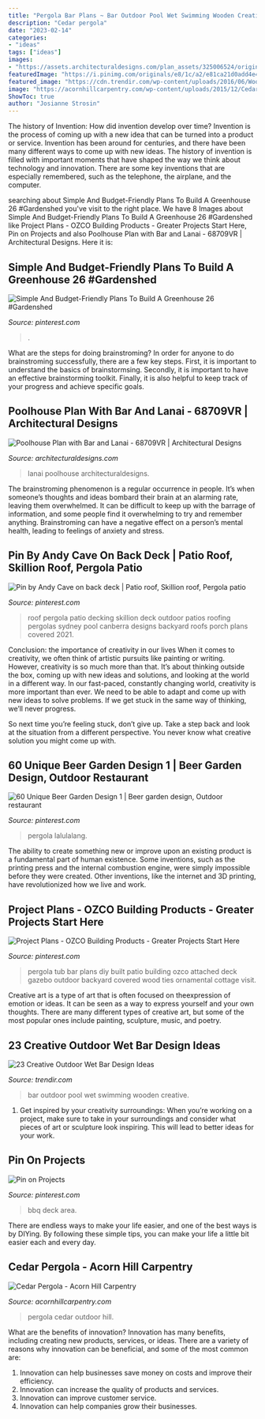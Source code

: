 ```yaml
---
title: "Pergola Bar Plans ~ Bar Outdoor Pool Wet Swimming Wooden Creative"
description: "Cedar pergola"
date: "2023-02-14"
categories:
- "ideas"
tags: ["ideas"]
images:
- "https://assets.architecturaldesigns.com/plan_assets/325006524/original/68709VR_Render_1602792089.jpg?1602792090"
featuredImage: "https://i.pinimg.com/originals/e8/1c/a2/e81ca21d0add4e4f80fbadab06e127c2.jpg"
featured_image: "https://cdn.trendir.com/wp-content/uploads/2016/06/Wooden-outdoor-swimming-pool-bar-900x1202.jpg"
image: "https://acornhillcarpentry.com/wp-content/uploads/2015/12/Cedar-Pergola.jpg"
ShowToc: true
author: "Josianne Strosin"
---
```



The history of Invention: How did invention develop over time?
Invention is the process of coming up with a new idea that can be turned into a product or service. Invention has been around for centuries, and there have been many different ways to come up with new ideas. The history of invention is filled with important moments that have shaped the way we think about technology and innovation. There are some key inventions that are especially remembered, such as the telephone, the airplane, and the computer.

	

		
searching about Simple And Budget-Friendly Plans To Build A Greenhouse 26 #Gardenshed you've visit to the right place. We have 8 Images about Simple And Budget-Friendly Plans To Build A Greenhouse 26 #Gardenshed like Project Plans - OZCO Building Products - Greater Projects Start Here, Pin on Projects and also Poolhouse Plan with Bar and Lanai - 68709VR | Architectural Designs. Here it is:
		
    
## Simple And Budget-Friendly Plans To Build A Greenhouse 26 #Gardenshed

<img loading=lazy src="https://i.pinimg.com/736x/b3/8c/a4/b38ca47dcdfbc651fd56a67176d6044c.jpg" onerror="this.onerror=null;this.src='https://tse4.mm.bing.net/th?id=OIP.sRqDLMnds3XjiJzhS88AEwHaJa&amp;pid=15.1';" alt="Simple And Budget-Friendly Plans To Build A Greenhouse 26 #Gardenshed">

_Source: pinterest.com_

>. 

	

What are the steps for doing brainstroming?
In order for anyone to do brainstroming successfully, there are a few key steps. First, it is important to understand the basics of brainstormsing. Secondly, it is important to have an effective brainstorming toolkit. Finally, it is also helpful to keep track of your progress and achieve specific goals.

    
## Poolhouse Plan With Bar And Lanai - 68709VR | Architectural Designs

<img loading=lazy src="https://assets.architecturaldesigns.com/plan_assets/325006524/original/68709VR_Render_1602792089.jpg?1602792090" onerror="this.onerror=null;this.src='https://tse3.mm.bing.net/th?id=OIP.-h5aTixwLYb9RX2JAARpEAHaE8&amp;pid=15.1';" alt="Poolhouse Plan with Bar and Lanai - 68709VR | Architectural Designs">

_Source: architecturaldesigns.com_

>lanai poolhouse architecturaldesigns. 

	

The brainstroming phenomenon is a regular occurrence in people. It’s when someone’s thoughts and ideas bombard their brain at an alarming rate, leaving them overwhelmed. It can be difficult to keep up with the barrage of information, and some people find it overwhelming to try and remember anything. Brainstroming can have a negative effect on a person’s mental health, leading to feelings of anxiety and stress.

    
## Pin By Andy Cave On Back Deck | Patio Roof, Skillion Roof, Pergola Patio

<img loading=lazy src="https://i.pinimg.com/originals/54/46/f5/5446f50a9ca07e9103218ad02de00cd1.jpg" onerror="this.onerror=null;this.src='https://tse3.mm.bing.net/th?id=OIP.jVgbbpaaqKb__Qj2m4L08wHaEb&amp;pid=15.1';" alt="Pin by Andy Cave on back deck | Patio roof, Skillion roof, Pergola patio">

_Source: pinterest.com_

>roof pergola patio decking skillion deck outdoor patios roofing pergolas sydney pool canberra designs backyard roofs porch plans covered 2021. 

	

Conclusion: the importance of creativity in our lives
When it comes to creativity, we often think of artistic pursuits like painting or writing.  However, creativity is so much more than that. It’s about thinking outside the box, coming up with new ideas and solutions, and looking at the world in a different way.
In our fast-paced, constantly changing world, creativity is more important than ever. We need to be able to adapt and come up with new ideas to solve problems. If we get stuck in the same way of thinking, we’ll never progress.

So next time you’re feeling stuck, don’t give up. Take a step back and look at the situation from a different perspective. You never know what creative solution you might come up with.

    
## 60 Unique Beer Garden Design 1 | Beer Garden Design, Outdoor Restaurant

<img loading=lazy src="https://i.pinimg.com/originals/e8/1c/a2/e81ca21d0add4e4f80fbadab06e127c2.jpg" onerror="this.onerror=null;this.src='https://tse3.mm.bing.net/th?id=OIP.JG_lEYNj80folaOjj1QrpAHaE8&amp;pid=15.1';" alt="60 Unique Beer Garden Design 1 | Beer garden design, Outdoor restaurant">

_Source: pinterest.com_

>pergola lalulalang. 

	

The ability to create something new or improve upon an existing product is a fundamental part of human existence. Some inventions, such as the printing press and the internal combustion engine, were simply impossible before they were created. Other inventions, like the internet and 3D printing, have revolutionized how we live and work.

    
## Project Plans - OZCO Building Products - Greater Projects Start Here

<img loading=lazy src="https://i.pinimg.com/736x/9a/74/53/9a7453f547cbb3b82f5c823549754373--diy-pergola-pergola-ideas.jpg" onerror="this.onerror=null;this.src='https://tse3.mm.bing.net/th?id=OIP.P9NbG3EvJfkaJdpviAAyaQHaJ3&amp;pid=15.1';" alt="Project Plans - OZCO Building Products - Greater Projects Start Here">

_Source: pinterest.com_

>pergola tub bar plans diy built patio building ozco attached deck gazebo outdoor backyard covered wood ties ornamental cottage visit. 

	

Creative art is a type of art that is often focused on theexpression of emotion or ideas. It can be seen as a way to express yourself and your own thoughts. There are many different types of creative art, but some of the most popular ones include painting, sculpture, music, and poetry.

    
## 23 Creative Outdoor Wet Bar Design Ideas

<img loading=lazy src="https://cdn.trendir.com/wp-content/uploads/2016/06/Wooden-outdoor-swimming-pool-bar-900x1202.jpg" onerror="this.onerror=null;this.src='https://tse1.mm.bing.net/th?id=OIP.bxkV6hdNcbwcZ6HNZd0VeQHaJ5&amp;pid=15.1';" alt="23 Creative Outdoor Wet Bar Design Ideas">

_Source: trendir.com_

>bar outdoor pool wet swimming wooden creative. 

	

1. Get inspired by your creativity surroundings: When you’re working on a project, make sure to take in your surroundings and consider what pieces of art or sculpture look inspiring. This will lead to better ideas for your work.

    
## Pin On Projects

<img loading=lazy src="https://i.pinimg.com/736x/7c/72/eb/7c72eb5447eb4bf535c80bf8aa0fcfe7--bbq-area-on-deck-bbq-deck.jpg" onerror="this.onerror=null;this.src='https://tse2.mm.bing.net/th?id=OIP.0iNjA5MSaCEtJkWxIUrfcgHaK8&amp;pid=15.1';" alt="Pin on Projects">

_Source: pinterest.com_

>bbq deck area. 

	

There are endless ways to make your life easier, and one of the best ways is by DIYing. By following these simple tips, you can make your life a little bit easier each and every day.

    
## Cedar Pergola - Acorn Hill Carpentry

<img loading=lazy src="https://acornhillcarpentry.com/wp-content/uploads/2015/12/Cedar-Pergola.jpg" onerror="this.onerror=null;this.src='https://tse4.mm.bing.net/th?id=OIP.Spk97Ruu_bG5rm06xV9bTwHaHD&amp;pid=15.1';" alt="Cedar Pergola - Acorn Hill Carpentry">

_Source: acornhillcarpentry.com_

>pergola cedar outdoor hill. 

	

What are the benefits of innovation?
Innovation has many benefits, including creating new products, services, or ideas. There are a variety of reasons why innovation can be beneficial, and some of the most common are: 
1. Innovation can help businesses save money on costs and improve their efficiency.
2. Innovation can increase the quality of products and services.
3. Innovation can improve customer service.
4. Innovation can help companies grow their businesses.

